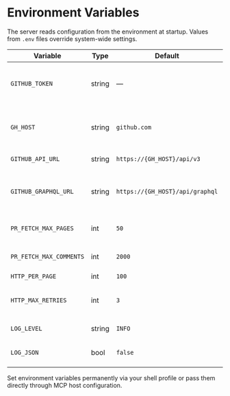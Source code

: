 # Environment Variables

The server reads configuration from the environment at startup. Values from `.env` files override system-wide settings.

| Variable | Type | Default | Notes |
| --- | --- | --- | --- |
| `GITHUB_TOKEN` | string | — | Required. Accepts fine-grained or classic PATs with `pull_request:read` scope. |
| `GH_HOST` | string | `github.com` | Automatically updates `GITHUB_API_URL` when not provided. |
| `GITHUB_API_URL` | string | `https://{GH_HOST}/api/v3` | Use for bespoke enterprise routing. |
| `GITHUB_GRAPHQL_URL` | string | `https://{GH_HOST}/api/graphql` | GraphQL endpoint. Currently used by future roadmap features. |
| `PR_FETCH_MAX_PAGES` | int | `50` | Guardrail for runaway pagination. |
| `PR_FETCH_MAX_COMMENTS` | int | `2000` | Soft limit for produced markdown size. |
| `HTTP_PER_PAGE` | int | `100` | Range `1..100`. |
| `HTTP_MAX_RETRIES` | int | `3` | Retries for request timeouts and 5xx responses. |
| `LOG_LEVEL` | string | `INFO` | Standard Python log level names. |
| `LOG_JSON` | bool | `false` | Emit machine-readable JSON logs when `true`. |

Set environment variables permanently via your shell profile or pass them directly through MCP host configuration.
